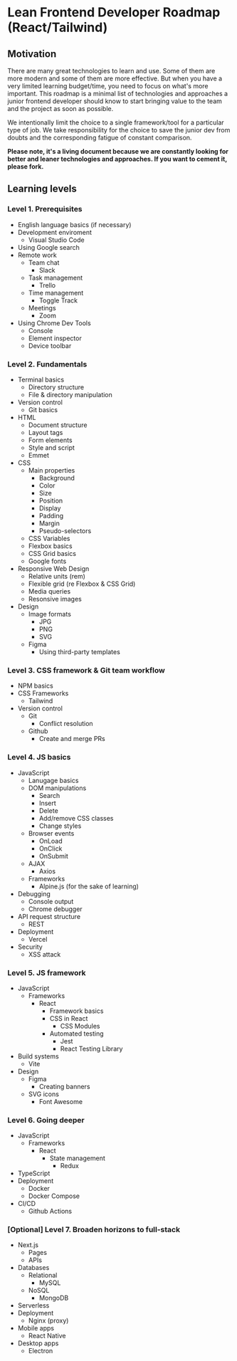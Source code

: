 # Lean Frontend Developer Roadmap (React/Tailwind)

## Motivation

There are many great technologies to learn and use. Some of them are more modern and some of them are more effective. But when you have a very limited learning budget/time, you need to focus on what's more important. This roadmap is a minimal list of technologies and approaches a junior frontend developer should know to start bringing value to the team and the project as soon as possible.

We intentionally limit the choice to a single framework/tool for a particular type of job. We take responsibility for the choice to save the junior dev from doubts and the corresponding fatigue of constant comparison.

**Please note, it's a living document because we are constantly looking for better and leaner technologies and approaches. If you want to cement it, please fork.**

## Learning levels

### Level 1. Prerequisites

- English language basics (if necessary)
- Development enviroment
  - Visual Studio Code
- Using Google search
- Remote work
  - Team chat
    - Slack
  - Task management
    - Trello
  - Time management
    - Toggle Track
  - Meetings
    - Zoom
- Using Chrome Dev Tools
  - Console
  - Element inspector
  - Device toolbar

### Level 2. Fundamentals

- Terminal basics
  - Directory structure
  - File & directory manipulation
- Version control
  - Git basics
- HTML
  - Document structure
  - Layout tags
  - Form elements
  - Style and script
  - Emmet
- CSS
  - Main properties
    - Background
    - Color
    - Size
    - Position
    - Display
    - Padding
    - Margin
    - Pseudo-selectors
  - CSS Variables
  - Flexbox basics
  - CSS Grid basics
  - Google fonts
- Responsive Web Design
  - Relative units (rem)
  - Flexible grid (re Flexbox & CSS Grid)
  - Media queries
  - Resonsive images
- Design
  - Image formats
    - JPG
    - PNG
    - SVG
  - Figma
    - Using third-party templates

### Level 3. CSS framework & Git team workflow

- NPM basics
- CSS Frameworks
  - Tailwind
- Version control
  - Git
    - Conflict resolution
  - Github
    - Create and merge PRs

### Level 4. JS basics

- JavaScript
  - Lanugage basics
  - DOM manipulations
    - Search
    - Insert
    - Delete
    - Add/remove CSS classes
    - Change styles
  - Browser events
    - OnLoad
    - OnClick
    - OnSubmit
  - AJAX
    - Axios
  - Frameworks
    - Alpine.js (for the sake of learning)
- Debugging
  - Console output
  - Chrome debugger
- API request structure
  - REST
- Deployment
  - Vercel
- Security
  - XSS attack

### Level 5. JS framework

- JavaScript
  - Frameworks
    - React
      - Framework basics
      - CSS in React
        - CSS Modules
      - Automated testing
        - Jest
        - React Testing Library
- Build systems
  - Vite
- Design
  - Figma
    - Creating banners
  - SVG icons
    - Font Awesome

### Level 6. Going deeper

- JavaScript
  - Frameworks
    - React
      - State management
        - Redux
- TypeScript
- Deployment
  - Docker
  - Docker Compose
- CI/CD
  - Github Actions

### [Optional] Level 7. Broaden horizons to full-stack

- Next.js
  - Pages
  - APIs
- Databases
  - Relational
    - MySQL
  - NoSQL
    - MongoDB
- Serverless
- Deployment
  - Nginx (proxy)
- Mobile apps
  - React Native
- Desktop apps
  - Electron

